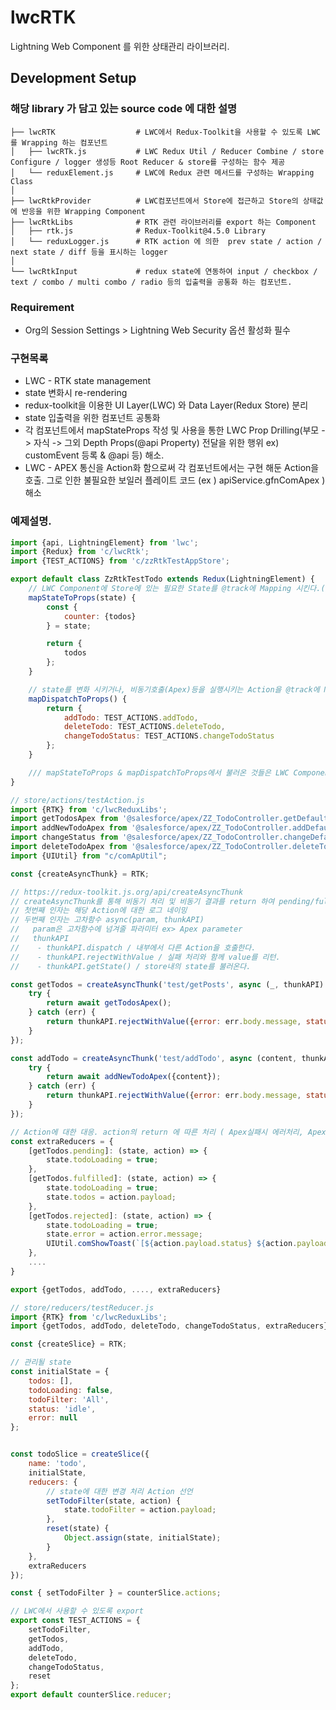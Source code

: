 # lwcRTK
Lightning Web Component 를 위한 상태관리 라이브러리.

## Development Setup
### 해당 library 가 담고 있는 source code 에 대한 설명

    ├── lwcRTK                  # LWC에서 Redux-Toolkit을 사용할 수 있도록 LWC 를 Wrapping 하는 컴포넌트 
    │   ├── lwcRTk.js           # LWC Redux Util / Reducer Combine / store Configure / logger 생성등 Root Reducer & store를 구성하는 함수 제공
    │   └── reduxElement.js     # LWC에 Redux 관련 메서드를 구성하는 Wrapping Class
    │
    ├── lwcRtkProvider          # LWC컴포넌트에서 Store에 접근하고 Store의 상태값에 반응을 위한 Wrapping Component
    ├── lwcRtkLibs              # RTK 관련 라이브러리를 export 하는 Component
    │   ├── rtk.js              # Redux-Toolkit@4.5.0 Library
    │   └── reduxLogger.js      # RTK action 에 의한  prev state / action / next state / diff 등을 표시하는 logger  
    │
    └── lwcRtkInput             # redux state에 연동하여 input / checkbox / text / combo / multi combo / radio 등의 입출력을 공통화 하는 컴포넌트.

### Requirement
- Org의 Session Settings > Lightning Web Security 옵션 활성화 필수

### 구현목록
- LWC - RTK state management
- state 변화시 re-rendering
- redux-toolkit을 이용한 UI Layer(LWC) 와 Data Layer(Redux Store) 분리
- state 입출력을 위한 컴포넌트 공통화
- 각 컴포넌트에서 mapStateProps 작성 및 사용을 통한 LWC Prop Drilling(부모 -> 자식 -> 그외 Depth Props(@api Property) 전달을 위한 행위 ex) customEvent 등록 & @api 등) 해소.
- LWC - APEX 통신을 Action화 함으로써 각 컴포넌트에서는 구현 해둔 Action을 호출. 그로 인한 불필요한 보일러 플레이트 코드 (ex ) apiService.gfnComApex ) 해소

### 예제설명.
```javascript
import {api, LightningElement} from 'lwc';
import {Redux} from 'c/lwcRtk';
import {TEST_ACTIONS} from 'c/zzRtkTestAppStore';

export default class ZzRtkTestTodo extends Redux(LightningElement) {
	// LWC Component에 Store에 있는 필요한 State를 @track에 Mapping 시킨다.(readOnly & action을 통해서만 변경가능.)
	mapStateToProps(state) {
		const {
			counter: {todos}
		} = state;

		return {
			todos
		};
	}

	// state를 변화 시키거나, 비동기호출(Apex)등을 실행시키는 Action을 @track에 Mapping 시킨다.(함수)
	mapDispatchToProps() {
		return {
			addTodo: TEST_ACTIONS.addTodo,
			deleteTodo: TEST_ACTIONS.deleteTodo,
			changeTodoStatus: TEST_ACTIONS.changeTodoStatus
		};
	}

	/// mapStateToProps & mapDispatchToProps에서 불러온 것들은 LWC Component내에서 this.props에 Binding 된다.
}
```

```javascript
// store/actions/testAction.js
import {RTK} from 'c/lwcReduxLibs';
import getTodosApex from '@salesforce/apex/ZZ_TodoController.getDefaultTodos';
import addNewTodoApex from '@salesforce/apex/ZZ_TodoController.addDefaultNewTodo';
import changeStatus from '@salesforce/apex/ZZ_TodoController.changeDefaultTodoStatus';
import deleteTodoApex from '@salesforce/apex/ZZ_TodoController.deleteTodo';
import {UIUtil} from "c/comApUtil";

const {createAsyncThunk} = RTK;

// https://redux-toolkit.js.org/api/createAsyncThunk
// createAsyncThunk를 통해 비동기 처리 및 비동기 결과를 return 하여 pending/fulfilled/rejected에 대한 결과를 처리한다.
// 첫번째 인자는 해당 Action에 대한 로그 네이밍
// 두번째 인자는 고차함수 async(param, thunkAPI)
//   param은 고차함수에 넘겨줄 파라미터 ex> Apex parameter
//   thunkAPI
//    - thunkAPI.dispatch / 내부에서 다른 Action을 호출한다.
//    - thunkAPI.rejectWithValue / 실패 처리와 함께 value를 리턴.
//    - thunkAPI.getState() / store내의 state를 불러온다.

const getTodos = createAsyncThunk('test/getPosts', async (_, thunkAPI) => {
	try {
		return await getTodosApex();
	} catch (err) {
		return thunkAPI.rejectWithValue({error: err.body.message, status: err.status, statusText: err.statusText});
	}
});

const addTodo = createAsyncThunk('test/addTodo', async (content, thunkAPI) => {
	try {
		return await addNewTodoApex({content});
	} catch (err) {
		return thunkAPI.rejectWithValue({error: err.body.message, status: err.status, statusText: err.statusText});
	}
});

// Action에 대한 대응. action의 return 에 따른 처리 ( Apex실패시 에러처리, Apex 호출시작시 Loading처리 등 )
const extraReducers = {
	[getTodos.pending]: (state, action) => {
		state.todoLoading = true;
	},
	[getTodos.fulfilled]: (state, action) => {
		state.todoLoading = true;
		state.todos = action.payload;
	},
	[getTodos.rejected]: (state, action) => {
		state.todoLoading = true;
		state.error = action.error.message;
		UIUtil.comShowToast(`[${action.payload.status} ${action.payload.statusText}] ${action.payload.error}`);
	},
	....
}

export {getTodos, addTodo, ...., extraReducers}
```
  
```javascript
// store/reducers/testReducer.js
import {RTK} from 'c/lwcReduxLibs';
import {getTodos, addTodo, deleteTodo, changeTodoStatus, extraReducers} from "../actions/testAction";

const {createSlice} = RTK;

// 관리될 state 
const initialState = {
	todos: [],
	todoLoading: false,
	todoFilter: 'All',
	status: 'idle',
	error: null
};


const todoSlice = createSlice({
	name: 'todo',
	initialState,
	reducers: {
		// state에 대한 변경 처리 Action 선언  
		setTodoFilter(state, action) {
			state.todoFilter = action.payload;
		},
		reset(state) {
			Object.assign(state, initialState);
		}
	},
	extraReducers
});

const { setTodoFilter } = counterSlice.actions;

// LWC에서 사용할 수 있도록 export 
export const TEST_ACTIONS = {
	setTodoFilter,
	getTodos,
	addTodo,
	deleteTodo,
	changeTodoStatus,
	reset
};
export default counterSlice.reducer;
```

